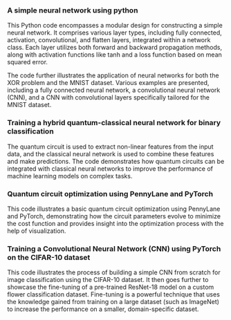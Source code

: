 ### A simple neural network using python
This Python code encompasses a modular design for constructing a simple neural network. It comprises various layer types, including fully connected, activation, convolutional, and flatten layers, integrated within a network class. Each layer utilizes both forward and backward propagation methods, along with activation functions like tanh and a loss function based on mean squared error.

The code further illustrates the application of neural networks for both the XOR problem and the MNIST dataset. Various examples are presented, including a fully connected neural network, a convolutional neural network (CNN), and a CNN with convolutional layers specifically tailored for the MNIST dataset.

### **Training a hybrid quantum-classical neural network for binary classification**
The quantum circuit is used to extract non-linear features from the input data, and the classical neural network is used to combine these features and make predictions. The code demonstrates how quantum circuits can be integrated with classical neural networks to improve the performance of machine learning models on complex tasks.

### Quantum circuit optimization using PennyLane and PyTorch

This code illustrates a basic quantum circuit optimization using PennyLane and PyTorch, demonstrating how the circuit parameters evolve to minimize the cost function and provides insight into the optimization process with the help of visualization.

### Training a Convolutional Neural Network (CNN) using PyTorch on the CIFAR-10 dataset
This code illustrates the process of building a simple CNN from scratch for image classification using the CIFAR-10 dataset. It then goes further to showcase the fine-tuning of a pre-trained ResNet-18 model on a custom flower classification dataset. Fine-tuning is a powerful technique that uses the knowledge gained from training on a large dataset (such as ImageNet) to increase the performance on a smaller, domain-specific dataset.
